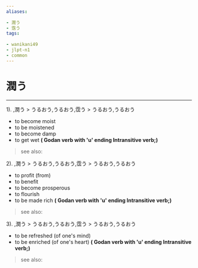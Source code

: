 ```yaml
---
aliases:
    
- 潤う
- 霑う
tags:
    
- wanikani49
- jlpt-n1
- common
---
```


# 潤う
---
1).
,潤う > うるおう,うるおう,霑う > うるおう,うるおう

- to become moist
- to be moistened
- to become damp
- to get wet
**( Godan verb with 'u' ending Intransitive verb;)**
> see also: 
            
2).
,潤う > うるおう,うるおう,霑う > うるおう,うるおう

- to profit (from)
- to benefit
- to become prosperous
- to flourish
- to be made rich
**( Godan verb with 'u' ending Intransitive verb;)**
> see also: 
            
3).
,潤う > うるおう,うるおう,霑う > うるおう,うるおう

- to be refreshed (of one's mind)
- to be enriched (of one's heart)
**( Godan verb with 'u' ending Intransitive verb;)**
> see also: 
            